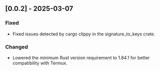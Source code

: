 ## [0.0.2] - 2025-03-07

### Fixed

- Fixed issues detected by cargo clippy in the signature_to_keys crate.

### Changed

- Lowered the minimum Rust version requirement to 1.84.1 for better compatibility with Termux.
